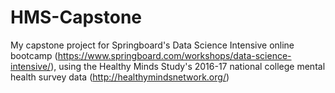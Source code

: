 # HMS-Capstone
My capstone project for Springboard's Data Science Intensive online bootcamp (https://www.springboard.com/workshops/data-science-intensive/), using the Healthy Minds Study's 2016-17 national college mental health survey data (http://healthymindsnetwork.org/)
